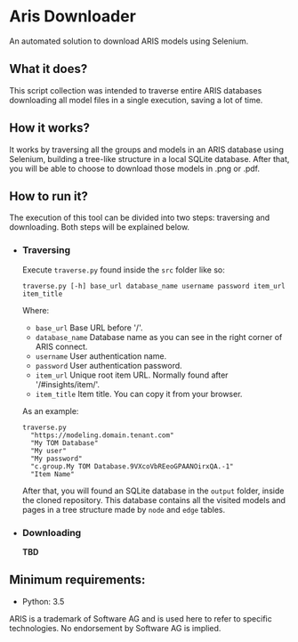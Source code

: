 # Aris Downloader
An automated solution to download ARIS models using Selenium. 

## What it does?
This script collection was intended to traverse entire ARIS databases downloading all model files in a single execution, saving a lot of time.

## How it works?
It works by traversing all the groups and models in an ARIS database using Selenium, building a tree-like structure in a local SQLite database. After that, you will be able to choose to download those models in .png or .pdf.

## How to run it?
The execution of this tool can be divided into two steps: traversing and downloading. Both steps will be explained below.

- ### Traversing
  Execute `traverse.py` found inside the `src` folder like so:
  ```
  traverse.py [-h] base_url database_name username password item_url item_title
  ```
  Where:
  - `base_url`
  Base URL before '/'.
  - `database_name`
  Database name as you can see in the right corner of ARIS connect.
  - `username`
  User authentication name.
  - `password`
  User authentication password.
  - `item_url`
  Unique root item URL. Normally found after '/#insights/item/'.
  - `item_title`
  Item title. You can copy it from your browser.

  As an example:
  ```
  traverse.py 
    "https://modeling.domain.tenant.com" 
    "My TOM Database" 
    "My user" 
    "My password" 
    "c.group.My TOM Database.9VXcoVbREeoGPAANOirxQA.-1" 
    "Item Name"
  ```

  After that, you will found an SQLite database in the `output` folder, inside the cloned repository. This database contains all the visited models and pages in a tree structure made by `node` and `edge` tables.
  

- ### Downloading
  **TBD**

## Minimum requirements:
 - Python: 3.5

ARIS is a trademark of Software AG and is used here to refer to specific technologies. No endorsement by Software AG is implied.
